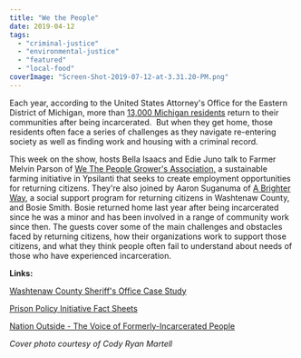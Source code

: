 ```yaml
---
title: "We the People"
date: 2019-04-12
tags: 
  - "criminal-justice"
  - "environmental-justice"
  - "featured"
  - "local-food"
coverImage: "Screen-Shot-2019-07-12-at-3.31.20-PM.png"
---
```


Each year, according to the United States Attorney's Office for the Eastern District of Michigan, more than [13,000 Michigan residents](https://www.justice.gov/usao-edmi/hiring-returning-citizens-makes-good-business-sense) return to their communities after being incarcerated.  But when they get home, those residents often face a series of challenges as they navigate re-entering society as well as finding work and housing with a criminal record.

<!--more-->

This week on the show, hosts Bella Isaacs and Edie Juno talk to Farmer Melvin Parson of [We The People Grower's Association,](https://wethepeoplegrowersassociation.com) a sustainable farming initiative in Ypsilanti that seeks to create employment opportunities for returning citizens. They're also joined by Aaron Suganuma of [A Brighter Way](http://abrighterway.org/), a social support program for returning citizens in Washtenaw County, and Bosie Smith. Bosie returned home last year after being incarcerated since he was a minor and has been involved in a range of community work since then. The guests cover some of the main challenges and obstacles faced by returning citizens, how their organizations work to support those citizens, and what they think people often fail to understand about needs of those who have experienced incarceration.

**Links:**

[Washtenaw County Sheriff's Office Case Study](https://www.vera.org/publications/washtenaw-county-sheriffs-office-case-study/washtenaw-case-study/washtenaw-county-sheriffs-office-case-study-case-study) 

[Prison Policy Initiative Fact Sheets](https://www.prisonpolicy.org/factsheets.html) 

[Nation Outside - The Voice of Formerly-Incarcerated People](https://www.nationoutside.org/whoweare)

_Cover photo courtesy of Cody Ryan Martell_
